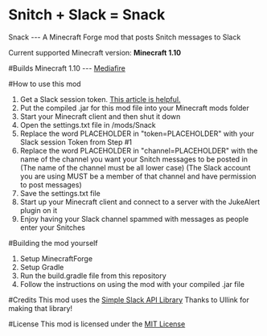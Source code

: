 # Snitch + Slack = Snack
Snack --- A Minecraft Forge mod that posts Snitch messages to Slack

Current supported Minecraft version: **Minecraft 1.10**

#Builds
Minecraft 1.10 --- [Mediafire](https://www.mediafire.com/?17y6w8pj5b83n15)

#How to use this mod
1. Get a Slack session token. [This article is helpful.](https://www.fullstackpython.com/blog/build-first-slack-bot-python.html)
2. Put the compiled .jar for this mod file into your Minecraft mods folder
3. Start your Minecraft client and then shut it down
4. Open the settings.txt file in /mods/Snack
5. Replace the word PLACEHOLDER in "token=PLACEHOLDER" with your Slack session Token from Step #1
6. Replace the word PLACEHOLDER in "channel=PLACEHOLDER" with the name of the channel you want your Snitch messages to be posted in (The name of the channel must be all lower case) (The Slack account you are using MUST be a member of that channel and have permission to post messages)
7. Save the settings.txt file
8. Start up your Minecraft client and connect to a server with the JukeAlert plugin on it
9. Enjoy having your Slack channel spammed with messages as people enter your Snitches

#Building the mod yourself
1. Setup MinecraftForge
2. Setup Gradle
3. Run the build.gradle file from this repository
4. Follow the instructions on using the mod with your compiled .jar file

#Credits
This mod uses the [Simple Slack API Library](https://github.com/Ullink/simple-slack-api/blob/master/README.md)
Thanks to Ullink for making that library!

#License
This mod is licensed under the [MIT License](https://github.com/MrLittleKitty/Snack/blob/master/license.txt)
